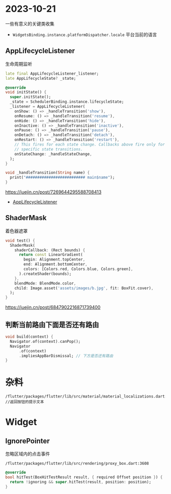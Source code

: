 # 2023-10-21

一些有意义的关键类收集

- `WidgetsBinding.instance.platformDispatcher.locale` 平台当前的语言

## AppLifecycleListener

生命周期监听

```dart
late final AppLifecycleListener_listener;
late AppLifecycleState? _state;

@override
void initState() {
  super.initState();
  _state = SchedulerBinding.instance.lifecycleState;
  _listener = AppLifecycleListener(
    onShow: () => _handleTransition('show'),
    onResume: () => _handleTransition('resume'),
    onHide: () => _handleTransition('hide'),
    onInactive: () => _handleTransition('inactive'),
    onPause: () => _handleTransition('pause'),
    onDetach: () => _handleTransition('detach'),
    onRestart: () => _handleTransition('restart'),
    // This fires for each state change. Callbacks above fire only for
    // specific state transitions.
    onStateChange: _handleStateChange,
  );
}

void _handleTransition(String name) {
  print("########################## main$name");
}
```

https://juejin.cn/post/7269644295588708413

- [AppLifecycleListener](https://api.flutter.dev/flutter/widgets/AppLifecycleListener-class.html)

## ShaderMask

着色器遮罩

```dart
void test() {
  ShaderMask(
    shaderCallback: (Rect bounds) {
      return const LinearGradient(
        begin: Alignment.topCenter,
        end: Alignment.bottomCenter,
        colors: [Colors.red, Colors.blue, Colors.green],
      ).createShader(bounds);
    },
    blendMode: BlendMode.color,
    child: Image.asset('assets/images/b.jpg', fit: BoxFit.cover),
  );
}
```

https://juejin.cn/post/6847902216871739400

## 判断当前路由下面是否还有路由

```dart
void build(context) {
  Navigator.of(context).canPop();
  Navigator
      .of(context)
      .impliesAppBarDismissal; // 下方是否还有路由
}
```

# 杂料

```
/flutter/packages/flutter/lib/src/material/material_localizations.dart:33 //返回按钮的提示文本
```

# Widget

## IgnorePointer

忽略区域内的点击事件

`/flutter/packages/flutter/lib/src/rendering/proxy_box.dart:3608`

```dart 
@override
bool hitTest(BoxHitTestResult result, { required Offset position }) {
  return !ignoring && super.hitTest(result, position: position);
}
```

